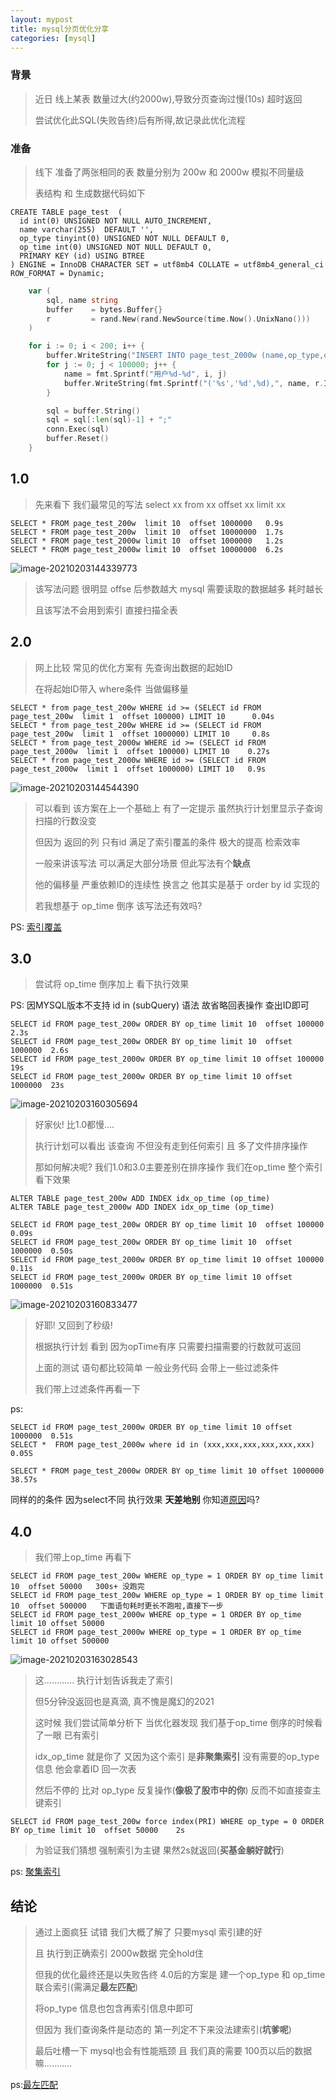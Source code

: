 ```yaml
---
layout: mypost
title: mysql分页优化分享
categories: [mysql]
---
```


### 背景

> 近日 线上某表 数量过大(约2000w),导致分页查询过慢(10s) 超时返回
>
> 尝试优化此SQL(失败告终)后有所得,故记录此优化流程



### 准备

>线下 准备了两张相同的表 数量分别为 200w 和 2000w 模拟不同量级
>
>表结构 和 生成数据代码如下

```mysql
CREATE TABLE page_test  (
  id int(0) UNSIGNED NOT NULL AUTO_INCREMENT,
  name varchar(255)  DEFAULT '',
  op_type tinyint(0) UNSIGNED NOT NULL DEFAULT 0,
  op_time int(0) UNSIGNED NOT NULL DEFAULT 0,
  PRIMARY KEY (id) USING BTREE
) ENGINE = InnoDB CHARACTER SET = utf8mb4 COLLATE = utf8mb4_general_ci ROW_FORMAT = Dynamic;
```

```go
	var (
		sql, name string
		buffer    = bytes.Buffer{}
		r         = rand.New(rand.NewSource(time.Now().UnixNano()))
	)

	for i := 0; i < 200; i++ {
		buffer.WriteString("INSERT INTO page_test_2000w (name,op_type,op_time) values")
		for j := 0; j < 100000; j++ {
			name = fmt.Sprintf("用户%d-%d", i, j)
			buffer.WriteString(fmt.Sprintf("('%s','%d',%d),", name, r.Int31n(32), r.Int31n(1612323005)))
		}

		sql = buffer.String()
		sql = sql[:len(sql)-1] + ";"
		conn.Exec(sql)
		buffer.Reset()
	}
```



## 1.0

>先来看下 我们最常见的写法 select xx from xx offset xx limit xx

```mysql
SELECT * FROM page_test_200w  limit 10  offset 1000000   0.9s
SELECT * FROM page_test_200w  limit 10  offset 10000000  1.7s
SELECT * FROM page_test_2000w limit 10  offset 1000000   1.2s
SELECT * FROM page_test_2000w limit 10  offset 10000000  6.2s
```

![image-20210203144339773](1.png)

>该写法问题 很明显 offse 后参数越大 mysql 需要读取的数据越多 耗时越长
>
>且该写法不会用到索引 直接扫描全表



## 2.0

>网上比较 常见的优化方案有 先查询出数据的起始ID
>
>在将起始ID带入 where条件 当做偏移量

```mysql
SELECT * from page_test_200w WHERE id >= (SELECT id FROM page_test_200w  limit 1  offset 100000) LIMIT 10      0.04s
SELECT * from page_test_200w WHERE id >= (SELECT id FROM page_test_200w  limit 1  offset 1000000) LIMIT 10     0.8s
SELECT * from page_test_2000w WHERE id >= (SELECT id FROM page_test_2000w  limit 1  offset 100000) LIMIT 10    0.27s
SELECT * from page_test_2000w WHERE id >= (SELECT id FROM page_test_2000w  limit 1  offset 1000000) LIMIT 10   0.9s
```

![image-20210203144544390](2.png)

>可以看到 该方案在上一个基础上 有了一定提示 虽然执行计划里显示子查询扫描的行数没变
>
>但因为 返回的列 只有id 满足了索引覆盖的条件 极大的提高 检索效率
>
>一般来讲该写法 可以满足大部分场景 但此写法有个**缺点**
>
>他的偏移量 严重依赖ID的连续性 换言之 他其实是基于  order by id 实现的
>
>若我想基于 op_time 倒序 该写法还有效吗?

PS: [索引覆盖](https://time.geekbang.org/column/article/69636)



## 3.0

>尝试将 op_time 倒序加上 看下执行效果

PS: 因MYSQL版本不支持 id in (subQuery) 语法 故省略回表操作 查出ID即可

```mysql
SELECT id FROM page_test_200w ORDER BY op_time limit 10  offset 100000   2.3s
SELECT id FROM page_test_200w ORDER BY op_time limit 10  offset 1000000  2.6s
SELECT id FROM page_test_2000w ORDER BY op_time limit 10 offset 100000   19s
SELECT id FROM page_test_2000w ORDER BY op_time limit 10 offset 1000000  23s
```

![image-20210203160305694](3.png)

> 好家伙! 比1.0都慢....
>
> 执行计划可以看出 该查询 不但没有走到任何索引 且 多了文件排序操作
>
> 那如何解决呢? 我们1.0和3.0主要差别在排序操作 我们在op_time 整个索引看下效果

```mysql
ALTER TABLE page_test_200w ADD INDEX idx_op_time (op_time)
ALTER TABLE page_test_2000w ADD INDEX idx_op_time (op_time)
```

```mysql
SELECT id FROM page_test_200w ORDER BY op_time limit 10  offset 100000   0.09s
SELECT id FROM page_test_200w ORDER BY op_time limit 10  offset 1000000  0.50s
SELECT id FROM page_test_2000w ORDER BY op_time limit 10 offset 100000   0.11s
SELECT id FROM page_test_2000w ORDER BY op_time limit 10 offset 1000000  0.51s
```

![image-20210203160833477](4.png)

>好耶! 又回到了秒级!
>
>根据执行计划 看到 因为opTime有序  只需要扫描需要的行数就可返回
>
>上面的测试 语句都比较简单 一般业务代码 会带上一些过滤条件
>
>我们带上过滤条件再看一下

ps:

```mysql
SELECT id FROM page_test_2000w ORDER BY op_time limit 10 offset 1000000  0.51s
SELECT *  FROM page_test_2000w where id in (xxx,xxx,xxx,xxx,xxx,xxx)     0.05S

SELECT * FROM page_test_2000w ORDER BY op_time limit 10 offset 1000000   38.57s
```

同样的的条件 因为select不同 执行效果 **天差地别** 你知道[原因](https://time.geekbang.org/column/article/69636)吗?



## 4.0

>我们带上op_time 再看下

````mysql
SELECT id FROM page_test_200w WHERE op_type = 1 ORDER BY op_time limit 10  offset 50000   300s+ 没跑完
SELECT id FROM page_test_200w WHERE op_type = 1 ORDER BY op_time limit 10  offset 500000   下面语句耗时更长不跑啦,直接下一步
SELECT id FROM page_test_2000w WHERE op_type = 1 ORDER BY op_time limit 10 offset 50000   
SELECT id FROM page_test_2000w WHERE op_type = 1 ORDER BY op_time limit 10 offset 500000
````

![image-20210203163028543](5.png)

>这............  执行计划告诉我走了索引
>
>但5分钟没返回也是真滴, 真不愧是魔幻的2021
>
>这时候 我们尝试简单分析下 当优化器发现 我们基于op_time 倒序的时候看了一眼 已有索引
>
>idx_op_time 就是你了 又因为这个索引 是**非聚集索引** 没有需要的op_type信息 他会拿着ID 回一次表
>
>然后不停的 比对 op_type  反复操作(**像极了股市中的你**) 反而不如直接查主键索引

```mysql
SELECT id FROM page_test_200w force index(PRI) WHERE op_type = 0 ORDER BY op_time limit 10  offset 50000    2s
```

>为验证我们猜想 强制索引为主键 果然2s就返回(**买基金躺好就行**)

ps: [聚集索引](https://blog.csdn.net/Goodbye_Youth/article/details/108116966)



## 结论

>通过上面疯狂 试错 我们大概了解了 只要mysql 索引建的好
>
>且 执行到正确索引  2000w数据 完全hold住
>
>但我的优化最终还是以失败告终 4.0后的方案是 建一个op_type 和 op_time 联合索引(需满足**最左匹配**)
>
>将op_type 信息也包含再索引信息中即可
>
>但因为 我们查询条件是动态的 第一列定不下来没法建索引(**坑爹呢**)
>
>最后吐槽一下 mysql也会有性能瓶颈  且 我们真的需要 100页以后的数据嘛...........

ps:[最左匹配](https://blog.xujun.pro/2020/08/20/mysql-10-mysql%E8%81%94%E5%90%88%E7%B4%A2%E5%BC%95%E6%9C%80%E5%B7%A6%E5%8C%B9%E9%85%8D%E5%8E%9F%E5%88%99/)